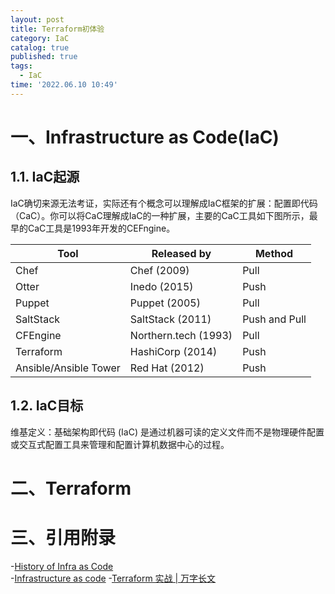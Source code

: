 ```yaml
---
layout: post
title: Terraform初体验
category: IaC
catalog: true
published: true
tags:
  - IaC
time: '2022.06.10 10:49'
---
```


# 一、Infrastructure as Code(IaC)
## 1.1. IaC起源
IaC确切来源无法考证，实际还有个概念可以理解成IaC框架的扩展：配置即代码（CaC）。你可以将CaC理解成IaC的一种扩展，主要的CaC工具如下图所示，最早的CaC工具是1993年开发的CEFngine。

| Tool                  | Released by          | Method        |
| --------------------- | -------------------- | ------------- |
| Chef                  | Chef (2009)          | Pull          |
| Otter                 | Inedo (2015)         | Push          |
| Puppet                | Puppet (2005)        | Pull          |
| SaltStack             | SaltStack (2011)     | Push and Pull |
| CFEngine              | Northern.tech (1993) | Pull          |
| Terraform             | HashiCorp (2014)     | Push          |
| Ansible/Ansible Tower | Red Hat (2012)       | Push          |

## 1.2. IaC目标
维基定义：基础架构即代码 (IaC) 是通过机器可读的定义文件而不是物理硬件配置或交互式配置工具来管理和配置计算机数据中心的过程。

# 二、Terraform

# 三、引用附录
-[History of Infra as Code](https://www.infoq.com/presentations/history-infra-as-code/)  
-[Infrastructure as code](https://en.wikipedia.org/wiki/Infrastructure_as_code)
-[Terraform 实战 | 万字长文](https://posts.careerengine.us/p/6254c3bc8407c2569699ad83)
